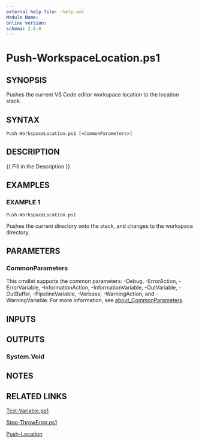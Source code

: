 ```yaml
---
external help file: -help.xml
Module Name:
online version:
schema: 2.0.0
---
```


# Push-WorkspaceLocation.ps1

## SYNOPSIS
Pushes the current VS Code editor workspace location to the location stack.

## SYNTAX

```
Push-WorkspaceLocation.ps1 [<CommonParameters>]
```

## DESCRIPTION
{{ Fill in the Description }}

## EXAMPLES

### EXAMPLE 1
```
Push-WorkspaceLocation.ps1
```

Pushes the current directory onto the stack, and changes to the workspace directory.

## PARAMETERS

### CommonParameters
This cmdlet supports the common parameters: -Debug, -ErrorAction, -ErrorVariable, -InformationAction, -InformationVariable, -OutVariable, -OutBuffer, -PipelineVariable, -Verbose, -WarningAction, and -WarningVariable. For more information, see [about_CommonParameters](http://go.microsoft.com/fwlink/?LinkID=113216).

## INPUTS

## OUTPUTS

### System.Void
## NOTES

## RELATED LINKS

[Test-Variable.ps1]()

[Stop-ThrowError.ps1]()

[Push-Location]()

